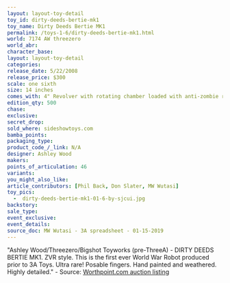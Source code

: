 ```yaml
---
layout: layout-toy-detail 
toy_id: dirty-deeds-bertie-mk1
toy_name: Dirty Deeds Bertie MK1
permalink: /toys-1-6/dirty-deeds-bertie-mk1.html
world: 7174 AW threezero
world_abr: 
character_base: 
layout: layout-toy-detail
categories: 
release_date: 5/22/2008
release_price: $300 
scale: one sixth
size: 14 inches
comes_with: 4" Revolver with rotating chamber loaded with anti-zombie rounds, 2x fragmented grenade, gun and grenade holsters, combat utility belt with functioning pouches, metal support rod and round display base.
edition_qty: 500
chase: 
exclusive: 
secret_drop: 
sold_where: sideshowtoys.com
bamba_points: 
packaging_type: 
product_code_/_link: N/A
designer: Ashley Wood
makers: 
points_of_articulation: 46
variants: 
you_might_also_like: 
article_contributors: [Phil Back, Don Slater, MW Wutasi]
toy_pics: 
  -  dirty-deeds-bertie-mk1-01-6-by-sjcui.jpg
backstory: 
sale_type: 
event_exclusive: 
event_details: 
source_doc: MW Wutasi - 3A spreadsheet - 01-15-2019
---
```

"Ashley Wood/Threezero/Bigshot Toyworks (pre-ThreeA) - DIRTY DEEDS BERTIE MK1. ZVR style. This is the first ever World War Robot produced prior to 3A Toys. Ultra rare! 
Posable fingers. Hand painted and weathered. Highly detailed." - Source: <a href="https://www.worthpoint.com/worthopedia/wwr-6-dirty-deeds-bertie-mk1-ashley-1884108807" target="_blank">Worthpoint.com auction listing</a>